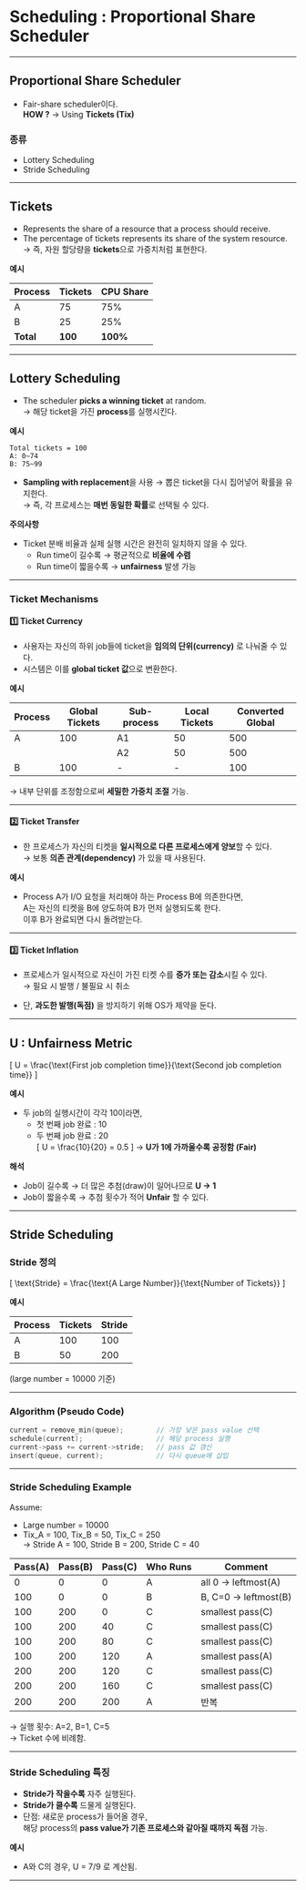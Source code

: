 # Scheduling : Proportional Share Scheduler

---

## **Proportional Share Scheduler**

- Fair-share scheduler이다.  
  **HOW ?** → Using **Tickets (Tix)**  

### 종류
- Lottery Scheduling  
- Stride Scheduling  

---

## **Tickets**

- Represents the share of a resource that a process should receive.  
- The percentage of tickets represents its share of the system resource.  
  → 즉, 자원 할당량을 **tickets**으로 가중치처럼 표현한다.

**예시**

| Process | Tickets | CPU Share |
|----------|----------|------------|
| A | 75 | 75% |
| B | 25 | 25% |
| **Total** | **100** | **100%** |

---

## **Lottery Scheduling**

- The scheduler **picks a winning ticket** at random.  
  → 해당 ticket을 가진 **process**를 실행시킨다.  

**예시**
```
Total tickets = 100  
A: 0~74  
B: 75~99  
```

- **Sampling with replacement**을 사용 → 뽑은 ticket을 다시 집어넣어 확률을 유지한다.  
  → 즉, 각 프로세스는 **매번 동일한 확률**로 선택될 수 있다.  

**주의사항**
- Ticket 분배 비율과 실제 실행 시간은 완전히 일치하지 않을 수 있다.  
  - Run time이 길수록 → 평균적으로 **비율에 수렴**  
  - Run time이 짧을수록 → **unfairness** 발생 가능  

---

### **Ticket Mechanisms**

#### 1️⃣ Ticket Currency
- 사용자는 자신의 하위 job들에 ticket을 **임의의 단위(currency)** 로 나눠줄 수 있다.  
- 시스템은 이를 **global ticket 값**으로 변환한다.  

**예시**

| Process | Global Tickets | Sub-process | Local Tickets | Converted Global |
|----------|----------------|--------------|----------------|------------------|
| A | 100 | A1 | 50 | 500 |
|  |  | A2 | 50 | 500 |
| B | 100 | - | - | 100 |

→ 내부 단위를 조정함으로써 **세밀한 가중치 조절** 가능.

---

#### 2️⃣ Ticket Transfer
- 한 프로세스가 자신의 티켓을 **일시적으로 다른 프로세스에게 양보**할 수 있다.  
  → 보통 **의존 관계(dependency)** 가 있을 때 사용된다.  

**예시**
- Process A가 I/O 요청을 처리해야 하는 Process B에 의존한다면,  
  A는 자신의 티켓을 B에 양도하여 B가 먼저 실행되도록 한다.  
  이후 B가 완료되면 다시 돌려받는다.

---

#### 3️⃣ Ticket Inflation
- 프로세스가 일시적으로 자신이 가진 티켓 수를 **증가 또는 감소**시킬 수 있다.  
  → 필요 시 발행 / 불필요 시 취소  

- 단, **과도한 발행(독점)** 을 방지하기 위해 OS가 제약을 둔다.  

---

## **U : Unfairness Metric**

\[
U = \frac{\text{First job completion time}}{\text{Second job completion time}}
\]

**예시**
- 두 job의 실행시간이 각각 10이라면,  
  - 첫 번째 job 완료 : 10  
  - 두 번째 job 완료 : 20  
  \[
  U = \frac{10}{20} = 0.5
  \]
  → **U가 1에 가까울수록 공정함 (Fair)**
  
**해석**
- Job이 길수록 → 더 많은 추첨(draw)이 일어나므로 **U → 1**  
- Job이 짧을수록 → 추첨 횟수가 적어 **Unfair** 할 수 있다.

---

## **Stride Scheduling**

### **Stride 정의**
\[
\text{Stride} = \frac{\text{A Large Number}}{\text{Number of Tickets}}
\]

**예시**

| Process | Tickets | Stride |
|----------|----------|---------|
| A | 100 | 100 |
| B | 50 | 200 |

(large number = 10000 기준)

---

### **Algorithm (Pseudo Code)**

```cpp
current = remove_min(queue);        // 가장 낮은 pass value 선택
schedule(current);                  // 해당 process 실행
current->pass += current->stride;   // pass 값 갱신
insert(queue, current);             // 다시 queue에 삽입
```

---

### **Stride Scheduling Example**

Assume:
- Large number = 10000  
- Tix_A = 100, Tix_B = 50, Tix_C = 250  
→ Stride A = 100, Stride B = 200, Stride C = 40  

| Pass(A) | Pass(B) | Pass(C) | Who Runs | Comment |
|----------|----------|----------|-----------|----------|
| 0 | 0 | 0 | A | all 0 → leftmost(A) |
| 100 | 0 | 0 | B | B, C=0 → leftmost(B) |
| 100 | 200 | 0 | C | smallest pass(C) |
| 100 | 200 | 40 | C | smallest pass(C) |
| 100 | 200 | 80 | C | smallest pass(C) |
| 100 | 200 | 120 | A | smallest pass(A) |
| 200 | 200 | 120 | C | smallest pass(C) |
| 200 | 200 | 160 | C | smallest pass(C) |
| 200 | 200 | 200 | A | 반복 |

→ 실행 횟수: A=2, B=1, C=5  
→ Ticket 수에 비례함.

---

### **Stride Scheduling 특징**

- **Stride가 작을수록** 자주 실행된다.  
- **Stride가 클수록** 드물게 실행된다.  
- 단점: 새로운 process가 들어올 경우,  
  해당 process의 **pass value가 기존 프로세스와 같아질 때까지 독점** 가능.  

**예시**
- A와 C의 경우, U = 7/9 로 계산됨.  

---
